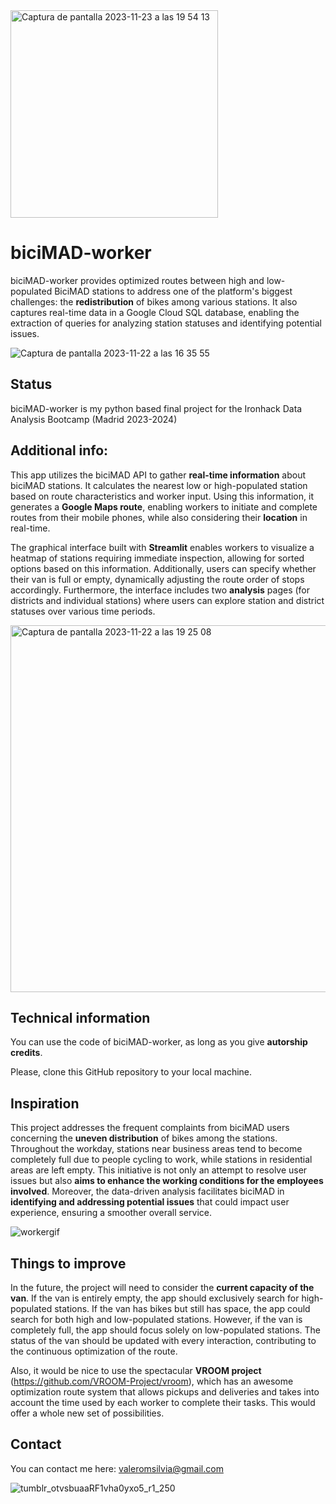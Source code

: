 
<img width="332" alt="Captura de pantalla 2023-11-23 a las 19 54 13" src="https://github.com/silviluliuma/biciMAD-worker/assets/138609959/9c2deb88-1c3d-49bf-80ec-2f6641977114">

# __biciMAD-worker__

biciMAD-worker provides optimized routes between high and low-populated BiciMAD stations to address one of the platform's biggest challenges: the **redistribution** of bikes among various stations. It also captures real-time data in a Google Cloud SQL database, enabling the extraction of queries for analyzing station statuses and identifying potential issues.

![Captura de pantalla 2023-11-22 a las 16 35 55](https://github.com/silviluliuma/ih_datamadpt0923_project_m1/assets/138609959/4add47cd-53ff-4b07-9463-e03914177fd5)


## **Status**

biciMAD-worker is my python based final project for the Ironhack Data Analysis Bootcamp (Madrid 2023-2024)


## **Additional info:**

This app utilizes the biciMAD API to gather **real-time information** about biciMAD stations. It calculates the nearest low or high-populated station based on route characteristics and worker input. Using this information, it generates a **Google Maps route**, enabling workers to initiate and complete routes from their mobile phones, while also considering their **location** in real-time.

The graphical interface built with **Streamlit** enables workers to visualize a heatmap of stations requiring immediate inspection, allowing for sorted options based on this information. Additionally, users can specify whether their van is full or empty, dynamically adjusting the route order of stops accordingly. Furthermore, the interface includes two **analysis** pages (for districts and individual stations) where users can explore station and district statuses over various time periods.

<img width="587" alt="Captura de pantalla 2023-11-22 a las 19 25 08" src="https://github.com/silviluliuma/ih_datamadpt0923_project_m1/assets/138609959/39526901-5afb-4be3-a587-70e537db7455">


## **Technical information**

You can use the code of biciMAD-worker, as long as you give **autorship credits**. 

Please, clone this GitHub repository to your local machine.

## **Inspiration**

This project addresses the frequent complaints from biciMAD users concerning the **uneven distribution** of bikes among the stations. Throughout the workday, stations near business areas tend to become completely full due to people cycling to work, while stations in residential areas are left empty. This initiative is not only an attempt to resolve user issues but also **aims to enhance the working conditions for the employees involved**. Moreover, the data-driven analysis facilitates biciMAD in **identifying and addressing potential issues** that could impact user experience, ensuring a smoother overall service.

![workergif](https://github.com/silviluliuma/biciMAD-worker/assets/138609959/2e78b1ff-e210-4ff5-8654-d8eb1033d25d)


## **Things to improve**

In the future, the project will need to consider the **current capacity of the van**. If the van is entirely empty, the app should exclusively search for high-populated stations. If the van has bikes but still has space, the app could search for both high and low-populated stations. However, if the van is completely full, the app should focus solely on low-populated stations. The status of the van should be updated with every interaction, contributing to the continuous optimization of the route.

Also, it would be nice to use the spectacular **VROOM project** (https://github.com/VROOM-Project/vroom), which has an awesome optimization route system that allows pickups and deliveries and takes into account the time used by each worker to complete their tasks. This would offer a whole new set of possibilities.

## **Contact**

You can contact me here: valeromsilvia@gmail.com

![tumblr_otvsbuaaRF1vha0yxo5_r1_250](https://github.com/silviluliuma/ih_datamadpt0923_project_m1/assets/138609959/f597f7de-0741-4079-a9ac-a94b92359e8a)
